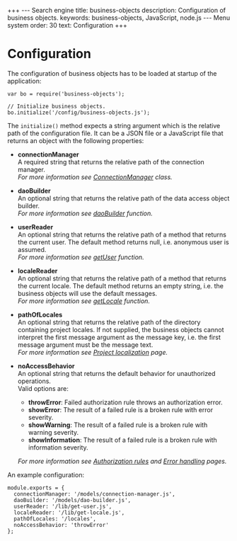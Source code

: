 +++
--- Search engine
title:        business-objects
description:  Configuration of business objects.
keywords:     business-objects, JavaScript, node.js
--- Menu system
order:        30
text:         Configuration
+++

# Configuration

The configuration of business objects has to be loaded at startup of the application:

```
var bo = require('business-objects');

// Initialize business objects.
bo.initialize('/config/business-objects.js');
```

The `initialize()` method expects a string argument which is the relative path of the
configuration file. It can be a JSON file or a JavaScript file that returns an object
with the following properties:

* __connectionManager__  
  A required string that returns the relative path of the connection manager.  
  _For more information see [ConnectionManager](additions/connection-manager) class._
  
* __daoBuilder__  
  An optional string that returns the relative path of the data access object builder.  
  _For more information see [daoBuilder](additions/dao-builder) function._
  
* __userReader__  
  An optional string that returns the relative path of a method that returns the
  current user. The default method returns null, i.e. anonymous user is assumed.  
  _For more information see [getUser](additions/get-user) function._
  
* __localeReader__  
  An optional string that returns the relative path of a method that returns the
  current locale. The default method returns an empty string, i.e. the business objects
  will use the default messages.  
  _For more information see [getLocale](additions/get-locale) function._
  
* __pathOfLocales__  
  An optional string that returns the relative path of the directory containing project
  locales. If not supplied, the business objects cannot interpret the first message
  argument as the message key, i.e. the first message argument must be the message text.  
  _For more information see [Project localization](i18n/project) page._
  
* __noAccessBehavior__  
  An optional string that returns the default behavior for unauthorized operations.  
  Valid options are:  
  * __throwError__: Failed authorization rule throws an authorization error.
  * __showError__: The result of a failed rule is a broken rule with error severity.
  * __showWarning__: The result of a failed rule is a broken rule with warning severity.
  * __showInformation__: The result of a failed rule is a broken rule with information severity.
  
  _For more information see [Authorization rules](/definitions/authorization)
  and [Error handling](errors) pages._

An example configuration:

```
module.exports = {
  connectionManager: '/models/connection-manager.js',
  daoBuilder: '/models/dao-builder.js',
  userReader: '/lib/get-user.js',
  localeReader: '/lib/get-locale.js',
  pathOfLocales: '/locales',
  noAccessBehavior: 'throwError'
};
```
